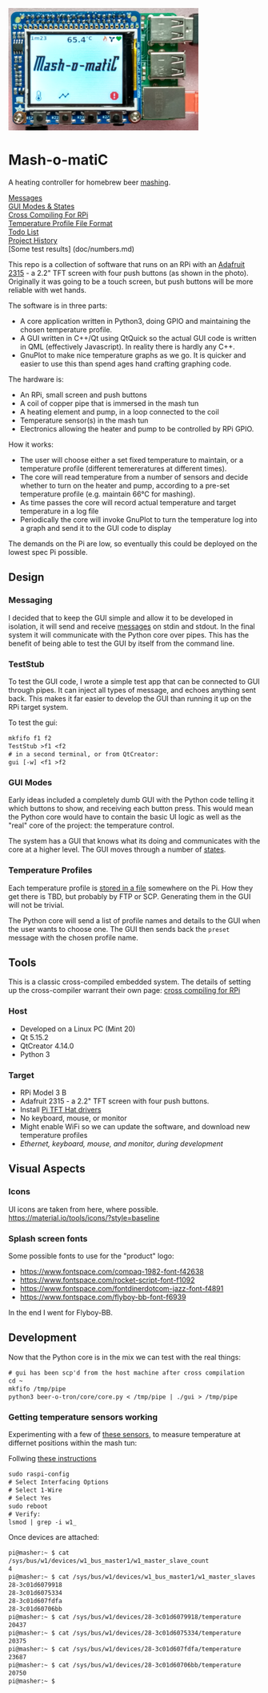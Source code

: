 ![Photgraph of Mash-o-matiC RPi](doc/mash-o-matic.png)

# Mash-o-matiC

A heating controller for homebrew beer [mashing](https://en.wikipedia.org/wiki/Mashing).

[Messages](doc/messages.md)<br>
[GUI Modes & States](doc/gui_modes.md)<br>
[Cross Compiling For RPi](doc/rpi_setup.md)<br>
[Temperature Profile File Format](doc/file_format.md)<br>
[Todo List](doc/todo.md)<br>
[Project History](doc/history.md)<br>
[Some test results] (doc/numbers.md)<br>


This repo is a collection of software that runs on an RPi with an [Adafruit 2315](https://www.adafruit.com/product/2315) - a 2.2" TFT screen with four push buttons (as shown in the photo). Originally it was going to be a touch screen, but push buttons will be more reliable with wet hands.

The software is in three parts:
* A core application written in Python3, doing GPIO and maintaining the chosen temperature profile.
* A GUI written in C++/Qt using QtQuick so the actual GUI code is written in QML (effectively Javascript). In reality there is hardly any C++.
* GnuPlot to make nice temperature graphs as we go. It is quicker and easier to use this than spend ages hand crafting graphing code.

The hardware is:
* An RPi, small screen and push buttons
* A coil of copper pipe that is immersed in the mash tun
* A heating element and pump, in a loop connected to the coil
* Temperature sensor(s) in the mash tun
* Electronics allowing the heater and pump to be controlled by RPi GPIO.

How it works:
* The user will choose either a set fixed temperature to maintain, or a temperature profile (different temereratures at different times). 
* The core will read temperature from a number of sensors and decide whether to turn on the heater and pump, according to a pre-set temperature profile (e.g. maintain 66&deg;C for mashing).
* As time passes the core will record actual temperature and target temperature in a log file
* Periodically the core will invoke GnuPlot to turn the temperature log into a graph and send it to the GUI code to display

The demands on the Pi are low, so eventually this could be deployed on the lowest spec Pi possible.

## Design

### Messaging
I decided that to keep the GUI simple and allow it to be developed in isolation, it will send and receive [messages](doc/messages.md) on stdin and stdout. In the final system it will communicate with the Python core over pipes. This has the benefit of being able to test the GUI by itself from the command line.

### TestStub

To test the GUI code, I wrote a simple test app that can be connected to GUI through pipes.
It can inject all types of message, and echoes anything sent back. This makes it far easier to develop the GUI than running it up on the RPi target system.

To test the gui:

    mkfifo f1 f2
    TestStub >f1 <f2
    # in a second terminal, or from QtCreator:
    gui [-w] <f1 >f2

### GUI Modes
Early ideas included a completely dumb GUI with the Python code telling it which buttons to show, and receiving each button press. This would mean the Python core would have to contain the basic UI logic as well as the "real" core of the project: the temperature control. 

The system has a GUI that knows what its doing and communicates with the core at a higher level. The GUI moves through a number of [states](doc/gui_modes.md).

### Temperature Profiles

Each temperature profile is [stored in a file](doc/file_format.md) somewhere on the Pi. How they get there is TBD, but probably by FTP or SCP. Generating them in the GUI will not be trivial.

The Python core will send a list of profile names and details to the GUI when the user wants to choose one. The GUI then sends back the `preset` message with the chosen profile name.

## Tools

This is a classic cross-compiled embedded system. The details of setting up the cross-compiler warrant their own page:
[cross compiling for RPi](doc/rpi_setup.md)

### Host
* Developed on a Linux PC (Mint 20)
* Qt 5.15.2
* QtCreator 4.14.0
* Python 3

### Target
* RPi Model 3 B
* Adafruit 2315 - a 2.2" TFT screen with four push buttons.
* Install [Pi TFT Hat drivers](https://learn.adafruit.com/adafruit-2-2-pitft-hat-320-240-primary-display-for-raspberry-pi/easy-install)
* No keyboard, mouse, or monitor
* Might enable WiFi so we can update the software, and download new temperature profiles
* *Ethernet, keyboard, mouse, and monitor, during development*


## Visual Aspects

### Icons

UI icons are taken from here, where possible. https://material.io/tools/icons/?style=baseline

### Splash screen fonts

Some possible fonts to use for the "product" logo:

* https://www.fontspace.com/compaq-1982-font-f42638
* https://www.fontspace.com/rocket-script-font-f1092
* https://www.fontspace.com/fontdinerdotcom-jazz-font-f4891
* https://www.fontspace.com/flyboy-bb-font-f6939

In the end I went for Flyboy-BB.

## Development

Now that the Python core is in the mix we can test with the real things:

    # gui has been scp'd from the host machine after cross compilation
    cd ~
    mkfifo /tmp/pipe
    python3 beer-o-tron/core/core.py < /tmp/pipe | ./gui > /tmp/pipe


### Getting temperature sensors working

Experimenting with a few of [these sensors](https://thepihut.com/collections/adafruit-sensors/products/waterproof-ds18b20-digital-temperature-sensor-extras),
to measure temperature at differnet positions within the mash tun:


Follwing [these instructions](https://cdn-learn.adafruit.com/downloads/pdf/adafruits-raspberry-pi-lesson-11-ds18b20-temperature-sensing.pdf)


    sudo raspi-config
    # Select Interfacing Options
    # Select 1-Wire
    # Select Yes
    sudo reboot
    # Verify:
    lsmod | grep -i w1_

Once devices are attached:

    pi@masher:~ $ cat /sys/bus/w1/devices/w1_bus_master1/w1_master_slave_count 
    4
    pi@masher:~ $ cat /sys/bus/w1/devices/w1_bus_master1/w1_master_slaves
    28-3c01d6079918
    28-3c01d6075334
    28-3c01d607fdfa
    28-3c01d60706bb
    pi@masher:~ $ cat /sys/bus/w1/devices/28-3c01d6079918/temperature 
    20437
    pi@masher:~ $ cat /sys/bus/w1/devices/28-3c01d6075334/temperature 
    20375
    pi@masher:~ $ cat /sys/bus/w1/devices/28-3c01d607fdfa/temperature 
    23687
    pi@masher:~ $ cat /sys/bus/w1/devices/28-3c01d60706bb/temperature 
    20750
    pi@masher:~ $ 





